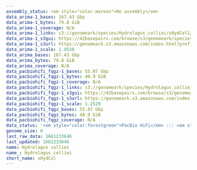 ```yaml
---
assembly_status: <em style="color:maroon">No assembly</em>
data_arima-1_bases: 167.43 Gbp
data_arima-1_bytes: 79.8 GiB
data_arima-1_coverage: N/A
data_arima-1_links: s3://genomeark/species/Hydrolagus_colliei/sHydCol1/genomic_data/arima/<br>
data_arima-1_s3gui: https://42basepairs.com/browse/s3/genomeark/species/Hydrolagus_colliei/sHydCol1/genomic_data/arima/
data_arima-1_s3url: https://genomeark.s3.amazonaws.com/index.html?prefix=species/Hydrolagus_colliei/sHydCol1/genomic_data/arima/
data_arima-1_scale: 1.9538
data_arima_bases: 167.43 Gbp
data_arima_bytes: 79.8 GiB
data_arima_coverage: N/A
data_pacbiohifi_fqgz-1_bases: 55.07 Gbp
data_pacbiohifi_fqgz-1_bytes: 40.9 GiB
data_pacbiohifi_fqgz-1_coverage: N/A
data_pacbiohifi_fqgz-1_links: s3://genomeark/species/Hydrolagus_colliei/sHydCol1/genomic_data/pacbio_hifi/<br>
data_pacbiohifi_fqgz-1_s3gui: https://42basepairs.com/browse/s3/genomeark/species/Hydrolagus_colliei/sHydCol1/genomic_data/pacbio_hifi/
data_pacbiohifi_fqgz-1_s3url: https://genomeark.s3.amazonaws.com/index.html?prefix=species/Hydrolagus_colliei/sHydCol1/genomic_data/pacbio_hifi/
data_pacbiohifi_fqgz-1_scale: 1.2529
data_pacbiohifi_fqgz_bases: 55.07 Gbp
data_pacbiohifi_fqgz_bytes: 40.9 GiB
data_pacbiohifi_fqgz_coverage: N/A
data_status: '<em style="color:forestgreen">PacBio HiFi</em> ::: <em style="color:forestgreen">Arima</em>'
genome_size: 0
last_raw_data: 1681233646
last_updated: 1681233646
name: Hydrolagus colliei
name_: Hydrolagus_colliei
short_name: sHydCol
---
```

